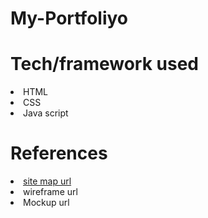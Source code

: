 # My-Portfoliyo
<h1> Tech/framework used </h1>
<ui>
   <li> HTML </li>
   <li> CSS </li>
   <li> Java script </li>
</ui>

<h1> References </h1>
<ui>
   <li><a href src=" https://www.gloomaps.com/e3md3f3V7k" target="_blank"> site map url </a></li>
   <li> wireframe url </li>
   <li> Mockup url </li>
</ui>
